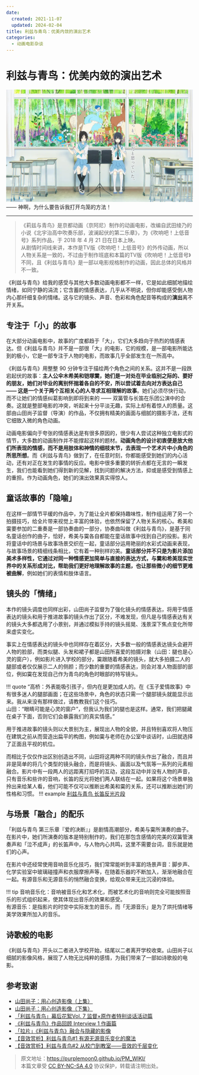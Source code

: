 ```yaml
---
date:
  created: 2021-11-07
  updated: 2024-02-04
title: 利兹与青鸟：优美内敛的演出艺术
categories: 
  - 动画电影杂谈
---
```


# 利兹与青鸟：优美内敛的演出艺术
![神啊，为什么要告诉我打开鸟笼的方法！](img/利兹与青鸟.png "神啊，为什么要告诉我打开鸟笼的方法！") 
—— 神啊，为什么要告诉我打开鸟笼的方法！

---
> 《莉兹与青鸟》是京都动画（京阿尼）制作的动画电影，改编自武田绫乃的小说《北宇治高中吹奏乐部，波澜起伏的第二乐章》，为《吹响吧！上低音号》系列作品，于 2018 年 4 月 21 日在日本上映。  
从剧情时间线来讲，本作是TV版《吹响吧！上低音号》的外传动画，所以人物关系是一致的，不过由于制作班底和本篇的TV版《吹响吧！上低音号》不同，且《利兹与青鸟》是一部以电影规格制作的动画，因此总体的风格并不一致。

《利兹与青鸟》给我的感受与其他大多数动画电影都不一样，它是如此细腻地描绘情绪，如同宁静的涓流；它含蓄的情感表达，几乎从不明说，但你却能感受倒人物内心那纤细复杂的情绪。这与它的镜头、声音、色彩和角色配音等构成的**演出**离不开关系。

<!-- more -->
## 专注于「小」的故事

在大部分动画电影中，故事的广度都趋于「大」，它们大多趋向于热烈的情感表达。但《利兹与青鸟》并不是一部很「大」的电影，它的规模，是一部电影所能达到的极小，它是一部专注于人物的电影，而故事几乎全部发生在一所高中。

《利兹与青鸟》用整整 90 分钟专注于描绘两个角色之间的关系。这并不是一段跌宕起伏的故事：**主人公伞木希美和铠塚霙，她们是一对处在毕业临别之际的、要好的朋友，她们对毕业的离别怀揣着各自的不安，所以尝试着去向对方表达自己 —— 这是一个关于两个互相关心的人寻求互相理解的故事**。她们必须尽快行动，而不让她们的情感纠葛影响到即将到来的 —— 双簧管与长笛在乐团公演中的合奏。这就是整部电影的冲突，听起来十分平淡无趣，实际上却有着惊人的质量。这部由山田尚子监督（导演）的作品，不仅拥有精美的画面与细腻的摄影手法，还有它细致入微的角色动画。

动画电影偏向于夸张的情感表达是有很多原因的，很少有人尝试这种独立电影式的情节，大多数的动画制作并不能撑起这样的题材。**动画角色的设计初衷便是放大他们所表现的情感，而不是用肢体和神情的细枝末节，去表现一个艺术片中小角色的所思所想**。而《利兹与青鸟》做到了，在任意时刻，你都能感受到她们的内心活动，还有对正在发生的事情的反应。电影中很多重要的转折点都在无言的一瞬发生，我们也能看到她们得到新的见解，找到问题的解决方法，抑或是感受到情感上的重担。作为动画角色，她们的演出效果真实得惊人。

## 童话故事的「隐喻」

在这样一部情节平缓的作品中，为了能让全片都保持趣味性，制作组运用了另一个拍摄技巧，给全片带来视觉上丰富的体验，也依然保留了人物关系的核心。希美和霙要参加的二重奏是一部协奏曲的一部分，协奏曲叫做《利兹与青鸟》，是基于同名童话创作的曲子，恰好，希美与霙各自都能在童话故事中找到自己的投影。影片将童话中的场景与故事场景交织在一起，童话部分运用艳丽的水彩式动画来表现，与故事场景的精细线条相比，它有着一种别样的美。**童话部分并不只是为影片添加美术多样性，它通过对同一种情感更加简单与直接的表达方式，与霙和希美现实世界中的关系形成对比，帮助我们更好地理解故事的主题，也让那些微小的细节更难被曲解**，例如她们的表情和肢体语言。

## 镜头的「情绪」

本作的镜头调度也同样出彩，山田尚子监督为了强化镜头的情感表达，将用于情感表达的镜头和用于推进故事的镜头作出了区分，不难发现，但凡是与情感表达有关的镜头大多都选用了小景别，并通过模拟手持的镜头摇晃、浅景深下焦点变化所带来虚实变化。

事实上在情感表达的镜头中也同样存在着区分，大多数一般的情感表达镜头会避开人物的脸部，而类似腿、头发和裙子都是山田所喜爱的拍摄对象（山田：腿也是心灵的窗户），例如影片进入学校的部分，霙跟随着希美的镜头，就大多拍摄二人的腿部或者仅仅展示二人的侧颜；而少数的重要的情感表达，则会对准人物面部的部位，例如霙在发现自己作为青鸟的角色时眼部的特写镜头。

!!! quote
    “高桥：外表能吸引孩子，但内在是更加成人的。在《玉子爱情故事》中有很多迷人的腿部画面；在这些场景中，角色的状态只需一个腿部镜头就能显示出来。我从来没有那样做过，请教教我们这个技巧。  
    山田：“眼睛可能是心灵的窗户”，但我认为我们的腿也是这样。通常，我们把腿藏在桌子下面，否则它们会暴露我们的真实情感。”

用于推进故事的镜头则以大景别为主，展现出人物的全貌，并且特别喜欢将人物压在建筑之前从而营造出扁平的构图，例如霙与老师在办公室中谈话时，山田就选择了正面且平视的机位。

而相比于仅仅作出区别创造出不同，山田将这两种不同的镜头作出了融合，而且并非是简单的将几个类型的镜头融合，而是将镜头、画面以及气氛等一系列的元素相融合。影片中有一段两人的远距离打招呼的互动，这段互动中并没有人物的声音，只有音乐和些许的音响，长笛的反光将她们两人联结在一起。如果将这个场景单独拎出来给某人看，他们可能不仅可以推断出希美和霙的关系，还可以推断出她们的性格和习惯。
!!! example
    [利兹与青鸟 长笛反光片段](https://www.bilibili.com/video/BV1vg4y1U7Sc/)

## 与场景「融合」的配乐

「利兹与青鸟 第三乐章『爱的决断』」是剧情高潮部分，希美与霙所演奏的曲子。在影片中，她们所演奏的版本是特别制作的，我们在那包含感情的完美的双簧管演奏声和「泣不成声」的长笛声中，与人物内心共鸣，这里不需要台词，音乐就是她们的心声。

在影片中还经常使用音响音乐化技巧，我们常常能听到丰富的场景声音：脚步声、化学实验室中玻璃碰撞声和衣服摩擦声等，在随着乐器的不断加入，渐渐地融合在一起。有源音乐和无源音乐的悄然融合变换，给观众带来无比沉浸的体验。

!!! tip
    音响音乐化：音响被音乐化和艺术化，而被艺术化的音响则完全可能按照音乐的形式组织起来，使其体现出音乐的效果和感受。  
    有源音乐：是指影片的时空中实际发生的音乐，而「无源音乐」是为了烘托情绪等美学效果所加入的音乐。

## 诗歌般的电影

《利兹与青鸟》开头以二者进入学校开始，结尾以二者离开学校收束。山田尚子以细腻的影像风格，展现了人物无比纯粹的感情，为我们带来了一部如诗歌般的电影。

## 参考致谢

- [山田尚子：用心创造影像（上集）](https://www.bilibili.com/read/cv4427163/)
- [山田尚子：用心创造影像（下集）](https://www.bilibili.com/read/cv4557081/)
- [「利兹与青鸟」幕后花絮Vol. 7 监督×原作者特别谈话活动篇](https://www.bilibili.com/video/BV1s4411r7uU/)  
- [《利兹与青鸟》作品回顾 Interview 1 作画篇](https://www.bilibili.com/read/cv16615751/)  
- [「拉片」《利兹与青鸟》融合与隐藏的影像](https://www.bilibili.com/video/BV1Py4y147Jo/)
- [【音效赏析】利兹与青鸟#1 有源无源音乐变化的魔法](https://www.bilibili.com/video/BV1rB4y1b73c/) 
- [【音效赏析】利兹与青鸟#2 从校门到教室——音效的千层变化](https://www.bilibili.com/video/BV12G4y1679c/)

> 原文地址：<https://purplemoon0.github.io/PM_WIKI/>  
> 本篇文章受 [CC BY-NC-SA 4.0](https://creativecommons.org/licenses/by-nc-sa/4.0/legalcode.zh-hans) 协议保护，转载请注明出处。